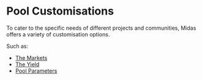 # Pool Customisations

To cater to the specific needs of different projects and communities, Midas offers a variety of customisation options.&#x20;

Such as:

* [The Markets](the-markets.md)
* [The Yield](the-yield.md)
* [Pool Parameters](pool-parameters.md)
